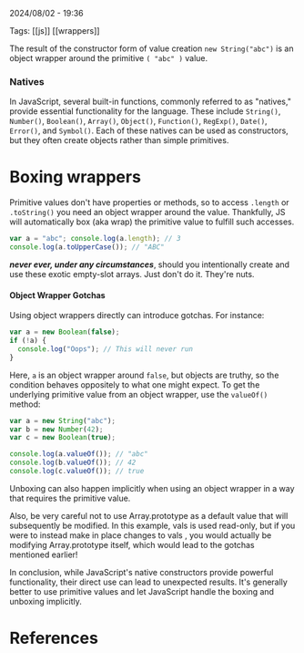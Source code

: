 2024/08/02  -  19:36

Tags: [[js]] [[wrappers]]

The result of the constructor form of value creation `new String("abc")` is an object wrapper around the primitive `( "abc" )` value.
### Natives
In JavaScript, several built-in functions, commonly referred to as "natives," provide essential functionality for the language. These include `String()`, `Number()`, `Boolean()`, `Array()`, `Object()`, `Function()`, `RegExp()`, `Date()`, `Error()`, and `Symbol()`. Each of these natives can be used as constructors, but they often create objects rather than simple primitives.
# Boxing wrappers
Primitive values don't have properties or methods, so to access `.length` or `.toString()` you need an object wrapper around the value. Thankfully, JS will automatically box (aka wrap) the primitive value to fulfill such accesses.
```js
var a = "abc"; console.log(a.length); // 3 
console.log(a.toUpperCase()); // "ABC"
```
***never ever, under any circumstances***, should you intentionally create and use these exotic empty-slot arrays. Just don't do it. They're nuts.

#### Object Wrapper Gotchas

Using object wrappers directly can introduce gotchas. For instance:
```js
var a = new Boolean(false);
if (!a) {
  console.log("Oops"); // This will never run
}
```
Here, `a` is an object wrapper around `false`, but objects are truthy, so the condition behaves oppositely to what one might expect. To get the underlying primitive value from an object wrapper, use the `valueOf()` method: 

```js 
var a = new String("abc"); 
var b = new Number(42); 
var c = new Boolean(true); 

console.log(a.valueOf()); // "abc" 
console.log(b.valueOf()); // 42 
console.log(c.valueOf()); // true
```
Unboxing can also happen implicitly when using an object wrapper in a way that requires the primitive value.

Also, be very careful not to use Array.prototype as a default value that will subsequently be modified. In this example, vals is used read-only, but if you were to instead make in place changes to vals , you would actually be modifying Array.prototype itself, which would lead to the gotchas mentioned earlier!

In conclusion, while JavaScript's native constructors provide powerful functionality, their direct use can lead to unexpected results. It's generally better to use primitive values and let JavaScript handle the boxing and unboxing implicitly.
# References
